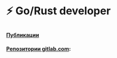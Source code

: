 # ⚡ Go/Rust developer <p>
#### [Публикации](https://teletype.in/@x0fibonacci) <p>
#### [Репозитории gitlab.com](https://gitlab.com/x0Fibonacci): <p>

<!---
x0Fibonacci/x0Fibonacci is a ✨ special ✨ repository because its `README.md` (this file) appears on your GitHub profile.
You can click the Preview link to take a look at your changes.
--->
